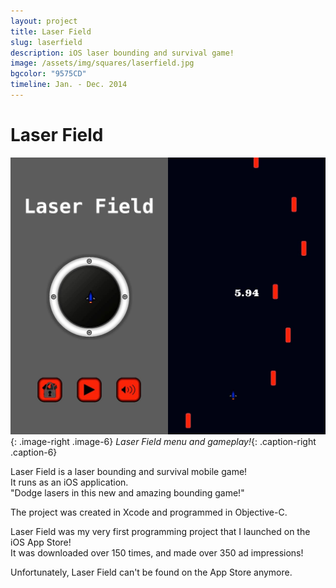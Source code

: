 ```yaml
---
layout: project
title: Laser Field
slug: laserfield
description: iOS laser bounding and survival game!
image: /assets/img/squares/laserfield.jpg
bgcolor: "9575CD"
timeline: Jan. - Dec. 2014
---
```


# Laser Field

![Laser Field](/assets/img/laserfield1-min.jpg){: .image-right .image-6}
*Laser Field menu and gameplay!*{: .caption-right .caption-6}


Laser Field is a laser bounding and survival mobile game!  
It runs as an iOS application.  
"Dodge lasers in this new and amazing bounding game!"  

The project was created in Xcode and programmed in Objective-C.  

Laser Field was my very first programming project that I launched on the iOS App Store!  
It was downloaded over 150 times, and made over 350 ad impressions!  

Unfortunately, Laser Field can't be found on the App Store anymore.  